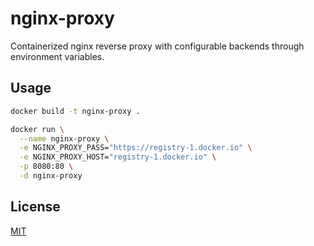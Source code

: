 # nginx-proxy

Containerized nginx reverse proxy with configurable backends through environment variables.

## Usage

```bash
docker build -t nginx-proxy .
```

```bash
docker run \
  --name nginx-proxy \
  -e NGINX_PROXY_PASS="https://registry-1.docker.io" \
  -e NGINX_PROXY_HOST="registry-1.docker.io" \
  -p 8080:80 \
  -d nginx-proxy
```

## License

[MIT](LICENSE)
